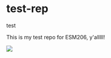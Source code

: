 # test-rep
test

This is my test repo for ESM206, y'alllll!

![](https://octodex.github.com/images/catstello.png)
